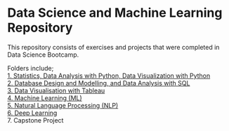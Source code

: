 # Data Science and Machine Learning Repository 
This repository consists of exercises and projects that were completed in Data Science Bootcamp.  

Folders include;   
[1. Statistics, Data Analysis with Python, Data Visualization with Python](https://github.com/smeteo/Data-Science-and-Machine-Learning/tree/master/1.%20Statistics%2C%20Data%20Analysis%20with%20Python%2C%20Data%20Visualization%20with%20Python)  
[2. Database Design and Modelling, and Data Analysis with SQL](https://github.com/smeteo/Data-Science-and-Machine-Learning/tree/master/2.%20Database%20Design%20and%20Modelling%2C%20and%20Data%20Analysis%20with%20SQL)  
[3. Data Visualisation with Tableau](https://github.com/smeteo/Data_Science_and_Machine_Learning/tree/master/3.%20Data%20Visualization%20with%20Tableau)  
[4. Machine Learning (ML)](https://github.com/smeteo/Data_Science_and_Machine_Learning/tree/master/4.%20Machine%20Learning)    
[5. Natural Language Processing (NLP)](https://github.com/smeteo/Data_Science_and_Machine_Learning/tree/master/5.%20Natural%20Language%20Processing)  
[6. Deep Learning](https://github.com/smeteo/Data_Science_and_Machine_Learning/tree/master/6.%20Deep%20Learning)  
7. Capstone Project  
